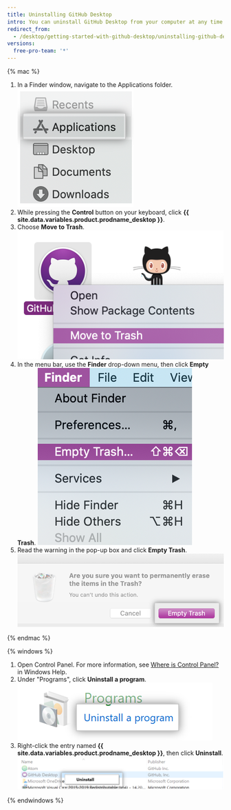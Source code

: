 ```yaml
---
title: Uninstalling GitHub Desktop
intro: You can uninstall GitHub Desktop from your computer at any time.
redirect_from:
  - /desktop/getting-started-with-github-desktop/uninstalling-github-desktop
versions:
  free-pro-team: '*'
---
```


{% mac %}

1. In a Finder window, navigate to the Applications folder.
  ![Applications folder in the Finder window](/assets/images/help/desktop/applications-folder.png)
2. While pressing the **Control** button on your keyboard, click **{{ site.data.variables.product.prodname_desktop }}**.
3. Choose **Move to Trash**.
  ![The Move to Trash option](/assets/images/help/desktop/mac-move-to-trash.png)
4. In the menu bar, use the **Finder** drop-down menu, then click **Empty Trash**.
  ![The Empty Trash option in the menu bar](/assets/images/help/desktop/mac-empty-trash-menu.png)
5. Read the warning in the pop-up box and click **Empty Trash**.
  ![The Empty Trash button](/assets/images/help/desktop/mac-empty-trash-button.png)

{% endmac %}

{% windows %}

1. Open Control Panel. For more information, see [Where is Control Panel?](https://support.microsoft.com/en-us/help/13764/windows-where-is-control-panel) in Windows Help.
2. Under "Programs", click **Uninstall a program**.
  ![The Uninstall a Program option in Control Panel](/assets/images/help/desktop/windows-uninstall-a-program.png)
3. Right-click the entry named **{{ site.data.variables.product.prodname_desktop }}**, then click **Uninstall**.
  ![The Uninstall option](/assets/images/help/desktop/windows-click-uninstall.png)

{% endwindows %}
